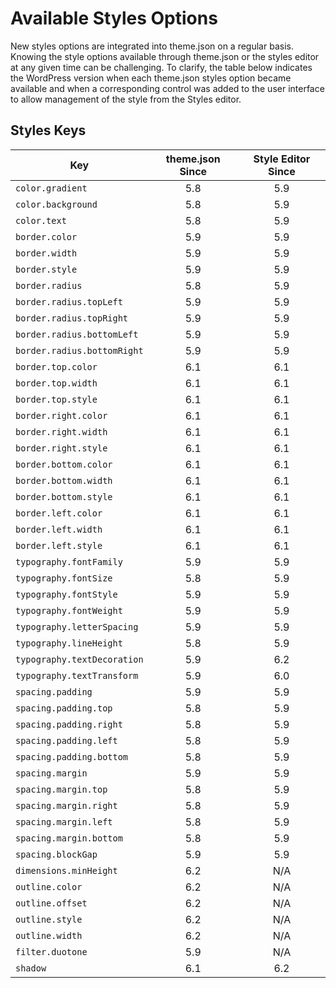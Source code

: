 # Available Styles Options

New styles options are integrated into theme.json on a regular basis. Knowing the style options available through theme.json or the styles editor at any given time can be challenging. To clarify, the table below indicates the WordPress version when each theme.json styles option became available and when a corresponding control was added to the user interface to allow management of the style from the Styles editor.

## Styles Keys

| Key | theme.json Since| Style Editor Since |
| --- | :---: | :---: |
| `color.gradient`              | 5.8 | 5.9 |
| `color.background`            | 5.8 | 5.9 |
| `color.text`                  | 5.8 | 5.9 |
| `border.color`                | 5.9 | 5.9 |
| `border.width`                | 5.9 | 5.9 |
| `border.style`                | 5.9 | 5.9 |
| `border.radius`               | 5.8 | 5.9 |
| `border.radius.topLeft`       | 5.9 | 5.9 |
| `border.radius.topRight`      | 5.9 | 5.9 |
| `border.radius.bottomLeft`    | 5.9 | 5.9 |
| `border.radius.bottomRight`   | 5.9 | 5.9 |
| `border.top.color`            | 6.1 | 6.1 |
| `border.top.width`            | 6.1 | 6.1 |
| `border.top.style`            | 6.1 | 6.1 |
| `border.right.color`          | 6.1 | 6.1 |
| `border.right.width`          | 6.1 | 6.1 |
| `border.right.style`          | 6.1 | 6.1 |
| `border.bottom.color`         | 6.1 | 6.1 |
| `border.bottom.width`         | 6.1 | 6.1 |
| `border.bottom.style`         | 6.1 | 6.1 |
| `border.left.color`           | 6.1 | 6.1 |
| `border.left.width`           | 6.1 | 6.1 |
| `border.left.style`           | 6.1 | 6.1 |
| `typography.fontFamily`       | 5.9 | 5.9 |
| `typography.fontSize`         | 5.8 | 5.9 |
| `typography.fontStyle`        | 5.9 | 5.9 |
| `typography.fontWeight`       | 5.9 | 5.9 |
| `typography.letterSpacing`    | 5.9 | 5.9 |
| `typography.lineHeight`       | 5.8 | 5.9 |
| `typography.textDecoration`   | 5.9 | 6.2 |
| `typography.textTransform`    | 5.9 | 6.0 |
| `spacing.padding`             | 5.9 | 5.9 |
| `spacing.padding.top`         | 5.8 | 5.9 |
| `spacing.padding.right`       | 5.8 | 5.9 |
| `spacing.padding.left`        | 5.8 | 5.9 |
| `spacing.padding.bottom`      | 5.8 | 5.9 |
| `spacing.margin`              | 5.9 | 5.9 |
| `spacing.margin.top`          | 5.8 | 5.9 |
| `spacing.margin.right`        | 5.8 | 5.9 |
| `spacing.margin.left`         | 5.8 | 5.9 |
| `spacing.margin.bottom`       | 5.8 | 5.9 |
| `spacing.blockGap`            | 5.9 | 5.9 |
| `dimensions.minHeight`        | 6.2 | N/A |
| `outline.color`               | 6.2 | N/A |
| `outline.offset`              | 6.2 | N/A |
| `outline.style`               | 6.2 | N/A |
| `outline.width`               | 6.2 | N/A |
| `filter.duotone`              | 5.9 | N/A |
| `shadow`                      | 6.1 | 6.2 |
